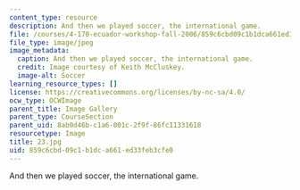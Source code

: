 ```yaml
---
content_type: resource
description: And then we played soccer, the international game.
file: /courses/4-170-ecuador-workshop-fall-2006/859c6cbd09c1b1dca661ed33feb3cfe0_23.jpg
file_type: image/jpeg
image_metadata:
  caption: And then we played soccer, the international game.
  credit: Image courtesy of Keith McCluskey.
  image-alt: Soccer
learning_resource_types: []
license: https://creativecommons.org/licenses/by-nc-sa/4.0/
ocw_type: OCWImage
parent_title: Image Gallery
parent_type: CourseSection
parent_uid: 8ab0d46b-c1a6-001c-2f9f-86fc11331618
resourcetype: Image
title: 23.jpg
uid: 859c6cbd-09c1-b1dc-a661-ed33feb3cfe0
---
```

And then we played soccer, the international game.